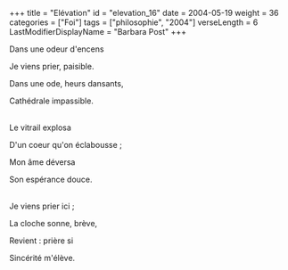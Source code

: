 +++
title = "Elévation"
id = "elevation_16"
date = 2004-05-19
weight = 36
categories = ["Foi"]
tags = ["philosophie", "2004"]
verseLength = 6
LastModifierDisplayName = "Barbara Post"
+++

Dans une odeur d'encens

Je viens prier, paisible.

Dans une ode, heurs dansants,

Cathédrale impassible.

 \
 Le vitrail explosa

 D'un coeur qu'on éclabousse ;

 Mon âme déversa

 Son espérance douce.

 \
Je viens prier ici ;

La cloche sonne, brève,

Revient : prière si

Sincérité m'élève.
